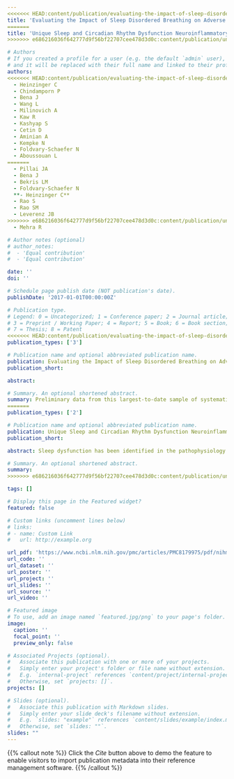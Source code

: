 ```yaml
---
<<<<<<< HEAD:content/publication/evaluating-the-impact-of-sleep-disordered-breathing-on-adverse-cardiovascular-outcomes-after-bariatric-surgery/index.md
title: 'Evaluating the Impact of Sleep Disordered Breathing on Adverse Cardiovascular Outcomes After Bariatric Surgery'
=======
title: 'Unique Sleep and Circadian Rhythm Dysfunction Neuroinflammatory and Immune Profiles in Alzheimer's Disease with Mild Cognitive Impairment'
>>>>>>> e686216036f642777d9f56bf22707cee478d3d0c:content/publication/unique-sleep-and-circadian-rhythm-dysfunction-neuroinflammatory-and-immune-profiles-in-alzheimers-disease-with-mild-cognitive-impairment/index.md

# Authors
# If you created a profile for a user (e.g. the default `admin` user), write the username (folder name) here
# and it will be replaced with their full name and linked to their profile.
authors:
<<<<<<< HEAD:content/publication/evaluating-the-impact-of-sleep-disordered-breathing-on-adverse-cardiovascular-outcomes-after-bariatric-surgery/index.md
  - Heinzinger C
  - Chindamporn P
  - Bena J
  - Wang L
  - Milinovich A
  - Kaw R
  - Kashyap S
  - Cetin D
  - Aminian A
  - Kempke N
  - Foldvary-Schaefer N
  - Aboussouan L
=======
  - Pillai JA
  - Bena J
  - Bekris LM
  - Foldvary-Schaefer N
  **- Heinzinger C**
  - Rao S
  - Rao SM
  - Leverenz JB
>>>>>>> e686216036f642777d9f56bf22707cee478d3d0c:content/publication/unique-sleep-and-circadian-rhythm-dysfunction-neuroinflammatory-and-immune-profiles-in-alzheimers-disease-with-mild-cognitive-impairment/index.md
  - Mehra R

# Author notes (optional)
# author_notes:
#  - 'Equal contribution'
#  - 'Equal contribution'

date: ''
doi: ''

# Schedule page publish date (NOT publication's date).
publishDate: '2017-01-01T00:00:00Z'

# Publication type.
# Legend: 0 = Uncategorized; 1 = Conference paper; 2 = Journal article;
# 3 = Preprint / Working Paper; 4 = Report; 5 = Book; 6 = Book section;
# 7 = Thesis; 8 = Patent
<<<<<<< HEAD:content/publication/evaluating-the-impact-of-sleep-disordered-breathing-on-adverse-cardiovascular-outcomes-after-bariatric-surgery/index.md
publication_types: ['3']

# Publication name and optional abbreviated publication name.
publication: Evaluating the Impact of Sleep Disordered Breathing on Adverse Cardiovascular Outcomes After Bariatric Surgery
publication_short: 

abstract: 

# Summary. An optional shortened abstract.
summary: Preliminary data from this largest-to-date sample of systematically phenotyped patients with SDB undergoing bariatric surgery show significant differences in risk of MACE and MACE-free survival mitigated after consideration of obesity. Further investigation to elucidate effect modification by obesity and metabolic factors is needed.
=======
publication_types: ['2']

# Publication name and optional abbreviated publication name.
publication: Unique Sleep and Circadian Rhythm Dysfunction Neuroinflammatory and Immune Profiles in Alzheimer's Disease with Mild Cognitive Impairment
publication_short: 

abstract: Sleep dysfunction has been identified in the pathophysiology of Alzheimer’s disease (AD); however, the role and mechanism of circadian rhythm dysfunction is less well understood. In a well-characterized cohort of patients with AD at the mild cognitive impairment stage (MCI-AD), we identify that circadian rhythm irregularities were accompanied by altered humoral immune responses detected in both the cerebrospinal fluid and plasma as well as alterations of cerebrospinal fluid biomarkers of neurodegeneration. On the other hand, sleep disruption was more so associated with abnormalities in circulating markers of immunity and inflammation and decrements in cognition.

# Summary. An optional shortened abstract.
summary: 
>>>>>>> e686216036f642777d9f56bf22707cee478d3d0c:content/publication/unique-sleep-and-circadian-rhythm-dysfunction-neuroinflammatory-and-immune-profiles-in-alzheimers-disease-with-mild-cognitive-impairment/index.md

tags: []

# Display this page in the Featured widget?
featured: false

# Custom links (uncomment lines below)
# links:
# - name: Custom Link
#   url: http://example.org

url_pdf: 'https://www.ncbi.nlm.nih.gov/pmc/articles/PMC8179975/pdf/nihms-1709175.pdf'
url_code: ''
url_dataset: ''
url_poster: ''
url_project: ''
url_slides: ''
url_source: ''
url_video: ''

# Featured image
# To use, add an image named `featured.jpg/png` to your page's folder.
image:
  caption: ''
  focal_point: ''
  preview_only: false

# Associated Projects (optional).
#   Associate this publication with one or more of your projects.
#   Simply enter your project's folder or file name without extension.
#   E.g. `internal-project` references `content/project/internal-project/index.md`.
#   Otherwise, set `projects: []`.
projects: []

# Slides (optional).
#   Associate this publication with Markdown slides.
#   Simply enter your slide deck's filename without extension.
#   E.g. `slides: "example"` references `content/slides/example/index.md`.
#   Otherwise, set `slides: ""`.
slides: ""
---
```


{{% callout note %}}
Click the _Cite_ button above to demo the feature to enable visitors to import publication metadata into their reference management software.
{{% /callout %}}
